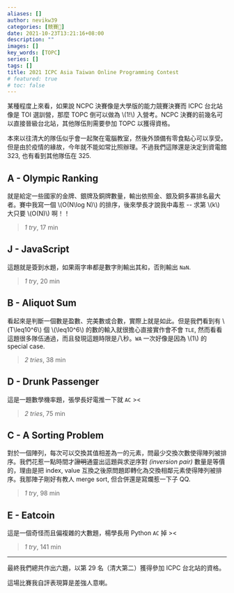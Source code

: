 ```yaml
---
aliases: []
author: nevikw39
categories: [競賽🏁]
date: 2021-10-23T13:21:16+08:00
description: ""
images: []
key_words: [TOPC]
series: []
tags: []
title: 2021 ICPC Asia Taiwan Online Programming Contest
# featured: true
# toc: false
---
```


某種程度上來看，如果說 NCPC 決賽像是大學版的能力競賽決賽而 ICPC 台北站像是 TOI 選訓營，那麼 TOPC 倒可以做為 \\(1!\\) 入營考。NCPC 決賽的前幾名可以直接晉級台北站，其他隊伍則需要參加 TOPC 以獲得資格。

本來以往清大的隊伍似乎會一起聚在電腦教室，然後外頭備有零食點心可以享受。但是由於疫情的緣故，今年就不能如常比照辦理。不過我們這隊還是決定到資電館 323, 也有看到其他隊伍在 325.

## A - Olympic Ranking

就是給定一些國家的金牌、銀牌及銅牌數量，輸出依照金、銀及銅多寡排名最大者。賽中我寫一個 \\(O(N\log N)\\) 的排序，後來學長才說我中毒惹 -- 求第 \\(k\\) 大只要 \\(O(N)\\) 啊！！

> _1 try_, 17 min

## J - JavaScript

這題就是簽到水題，如果兩字串都是數字則輸出其和，否則輸出 `NaN`.

> _1 try_, 20 min

## B - Aliquot Sum

看起來是判斷一個數是盈數、完美數或合數，實際上就是如此。但是我們看到有 \\(T\leq10^6\\) 個 \\(\leq10^6\\) 的數的輸入就很擔心直接實作會不會 `TLE`, 然而看看這題很多隊伍通過，而且發現這題時限是八秒。`WA` 一次好像是因為 \\(1\\) 的 special case.

> _2 tries_, 38 min

## D - Drunk Passenger

這是一題數學機率題，張學長好電推一下就 `AC` ><

> _2 tries_, 75 min

## C - A Sorting Problem

對於一個陣列，每次可以交換其值相差為一的元素，問最少交換次數使得陣列被排序。我們花惹一點時間才~~證明~~通靈出這題與求逆序對 _(inversion pair)_ 數量是等價的，理由是把 index, value 互換之後原問題即轉化為交換相鄰元素使得陣列被排序。我那陣子剛好有教人 merge sort, 但合併還是寫爛惹一下子 QQ.

> _1 try_, 98 min

## E - Eatcoin

這是一個奇怪而且偏複雜的大數題，楊學長用 Python `AC` 掉 ><

> _1 try_, 141 min

---

最終我們總共作出六題，以第 29 名（清大第二）獲得參加 ICPC 台北站的資格。

這場比賽我自評表現算是差強人意喇。
